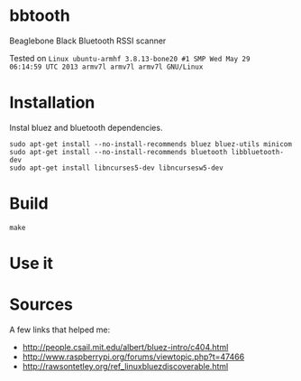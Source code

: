 bbtooth
=======

Beaglebone Black Bluetooth RSSI scanner

Tested on <code>Linux ubuntu-armhf 3.8.13-bone20 #1 SMP Wed May 29 06:14:59 UTC 2013 armv7l armv7l armv7l GNU/Linux</code>

Installation
============

Instal bluez and bluetooth dependencies.

```
sudo apt-get install --no-install-recommends bluez bluez-utils minicom
sudo apt-get install --no-install-recommends bluetooth libbluetooth-dev
sudo apt-get install libncurses5-dev libncursesw5-dev
```


Build
=====

```
make
```

Use it
======


Sources
=======

A few links that helped me:

* http://people.csail.mit.edu/albert/bluez-intro/c404.html
* http://www.raspberrypi.org/forums/viewtopic.php?t=47466
* http://rawsontetley.org/ref_linuxbluezdiscoverable.html


